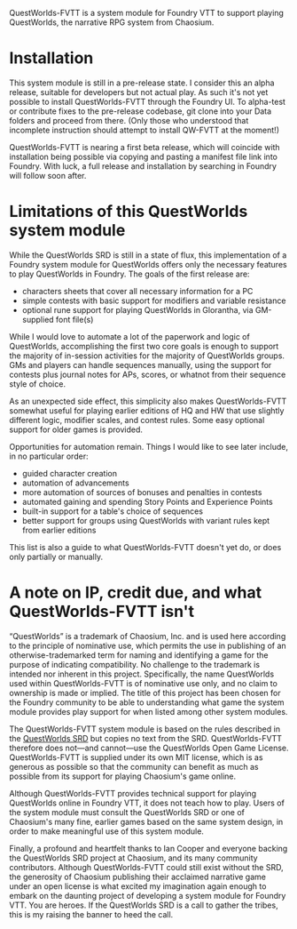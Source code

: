 QuestWorlds-FVTT is a system module for Foundry VTT to support playing QuestWorlds, the narrative RPG system from Chaosium.

# Installation

This system module is still in a pre-release state. I consider this an alpha release, suitable for developers but not actual play. As such it's not yet possible to install QuestWorlds-FVTT through the Foundry UI. To alpha-test or contribute fixes to the pre-release codebase, git clone into your Data folders and proceed from there. (Only those who understood that incomplete instruction should attempt to install QW-FVTT at the moment!)

QuestWorlds-FVTT is nearing a first beta release, which will coincide with installation being possible via copying and pasting a manifest file link into Foundry. With luck, a full release and installation by searching in Foundry will follow soon after.

# Limitations of this QuestWorlds system module

While the QuestWorlds SRD is still in a state of flux, this implementation of a Foundry system module for QuestWorlds offers only the necessary features to play QuestWorlds in Foundry. The goals of the first release are:

- characters sheets that cover all necessary information for a PC
- simple contests with basic support for modifiers and variable resistance
- optional rune support for playing QuestWorlds in Glorantha, via GM-supplied font file(s)

While I would love to automate a lot of the paperwork and logic of QuestWorlds, accomplishing the first two core goals is enough to support the majority of in-session activities for the majority of QuestWorlds groups. GMs and players can handle sequences manually, using the support for contests plus journal notes for APs, scores, or whatnot from their sequence style of choice.

As an unexpected side effect, this simplicity also makes QuestWorlds-FVTT somewhat useful for playing earlier editions of HQ and HW that use slightly different logic, modifier scales, and contest rules. Some easy optional support for older games is provided.

Opportunities for automation remain. Things I would like to see later include, in no particular order:

- guided character creation
- automation of advancements
- more automation of sources of bonuses and penalties in contests
- automated gaining and spending Story Points and Experience Points
- built-in support for a table's choice of sequences
- better support for groups using QuestWorlds with variant rules kept from earlier editions

This list is also a guide to what QuestWorlds-FVTT doesn't yet do, or does only partially or manually.

# A note on IP, credit due, and what QuestWorlds-FVTT isn't

“QuestWorlds” is a trademark of Chaosium, Inc. and is used here according to the principle of nominative use, which permits the use in publishing of an otherwise-trademarked term for naming and identifying a game for the purpose of indicating compatibility. No challenge to the trademark is intended nor inherent in this project. Specifically, the name QuestWorlds used within QuestWorlds-FVTT is of nominative use only, and no claim to ownership is made or implied. The title of this project has been chosen for the Foundry community to be able to understanding what game the system module provides play support for when listed among other system modules.

The QuestWorlds-FVTT system module is based on the rules described in the [QuestWorlds SRD][qwsrd] but copies no text from the SRD. QuestWorlds-FVTT therefore does not—and cannot—use the QuestWorlds Open Game License. QuestWorlds-FVTT is supplied under its own MIT license, which is as generous as possible so that the community can benefit as much as possible from its support for playing Chaosium's game online.

Although QuestWorlds-FVTT provides technical support for playing QuestWorlds online in Foundry VTT, it does not teach how to play. Users of the system module must consult the QuestWorlds SRD or one of Chaosium's many fine, earlier games based on the same system design, in order to make meaningful use of this system module.

Finally, a profound and heartfelt thanks to Ian Cooper and everyone backing the QuestWorlds SRD project at Chaosium, and its many community contributors. Although QuestWorlds-FVTT could still exist without the SRD, the generosity of Chaosium publishing their acclaimed narrative game under an open license is what excited my imagination again enough to embark on the daunting project of developing a system module for Foundry VTT. You are heroes. If the QuestWorlds SRD is a call to gather the tribes, this is my raising the banner to heed the call.


  [qwsrd]: https://questworlds.chaosium.com
